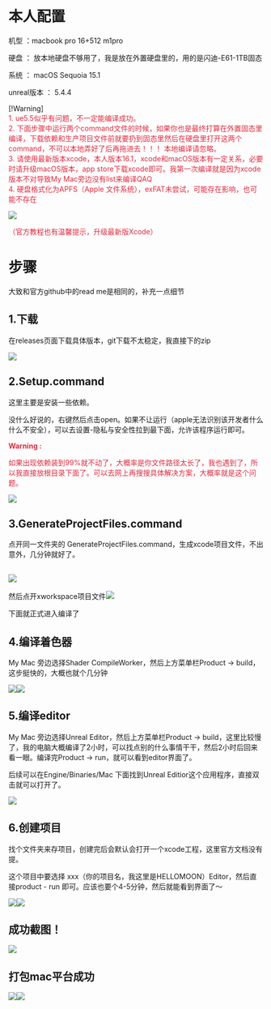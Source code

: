 # 本人配置
机型 ：macbook pro 16+512 m1pro

硬盘 ： 放本地硬盘不够用了，我是放在外置硬盘里的，用的是闪迪-E61-1TB固态

系统 ： macOS Sequoia 15.1

unreal版本 ： 5.4.4 

[!Warning]  
<font color="#DF2A3F">1. ue5.5似乎有问题，不一定能编译成功。</font>  
<font color="#DF2A3F">2. 下面步骤中运行两个command文件的时候，如果你也是最终打算在外置固态里编译，下载依赖和生产项目文件前就要扔到固态里然后在硬盘里打开这两个command，不可以本地弄好了后再拖进去！！！ 本地编译请忽略。</font>  
<font color="#DF2A3F">3. 请使用最新版本xcode，本人版本16.1，xcode和macOS版本有一定关系，必要时请升级macOS版本，app store下载xcode即可。我第一次编译就是因为xcode版本不对导致My Mac旁边没有list来编译QAQ</font>  
<font color="#DF2A3F">4. 硬盘格式化为APFS（Apple 文件系统），exFAT未尝试，可能存在影响，也可能不存在</font>  

![](https://cdn.nlark.com/yuque/0/2024/png/42546699/1732242770175-1a69e6c3-4751-4a87-bf4b-6d48f5689f78.png)

<font color="#DF2A3F">（官方教程也有温馨提示，升级最新版Xcode）</font>

# 步骤
大致和官方github中的read me是相同的，补充一点细节

## 1.下载
在releases页面下载具体版本，git下载不太稳定，我直接下的zip

![](https://cdn.nlark.com/yuque/0/2024/png/42546699/1732242699403-aca97786-d96d-4b14-af62-85abd87af16b.png)

## 2.Setup.command
这里主要是安装一些依赖。

没什么好说的，右键然后点击open。如果不让运行（apple无法识别该开发者什么什么不安全），可以去设置-隐私与安全性拉到最下面，允许该程序运行即可。

**<font color="#DF2A3F">Warning :</font>**

<font color="#DF2A3F">如果出现依赖装到99%就不动了，大概率是你文件路径太长了，我也遇到了，所以我直接放根目录下面了。可以去网上再搜搜具体解决方案，大概率就是这个问题。</font>

![](https://cdn.nlark.com/yuque/0/2024/png/42546699/1732243031437-ba761261-b02d-4e90-ae53-4b07dc05ab38.png)

## 3.GenerateProjectFiles.command
点开同一文件夹的 GenerateProjectFiles.command，生成xcode项目文件，不出意外，几分钟就好了。

## ![](https://cdn.nlark.com/yuque/0/2024/png/42546699/1732243146514-d160f920-bc3b-4f3b-80bd-30472a1a7956.png)
然后点开xworkspace项目文件![](https://cdn.nlark.com/yuque/0/2024/png/42546699/1732243239899-5ac759ad-6f22-4e28-b530-d7ab17631b1f.png)

下面就正式进入编译了

## 4.编译着色器
My Mac 旁边选择Shader CompileWorker，然后上方菜单栏Product -> build，这步挺快的，大概也就个几分钟

![](https://cdn.nlark.com/yuque/0/2024/png/42546699/1732243896002-1fed4e3b-b31c-432f-9e15-2a03af49f2a4.png)![](https://cdn.nlark.com/yuque/0/2024/png/42546699/1732243936461-e189f44e-ced3-4d07-a0ed-424aaf7b8ce7.png)



## 5.编译editor
My Mac 旁边选择Unreal Editor，然后上方菜单栏Product -> build，这里比较慢了，我的电脑大概编译了2小时，可以找点别的什么事情干干，然后2小时后回来看一眼。编译完Product -> run，就可以看到editor界面了。

后续可以在Engine/Binaries/Mac 下面找到Unreal Editior这个应用程序，直接双击就可以打开了。



![](https://cdn.nlark.com/yuque/0/2024/png/42546699/1732244169366-277d5d22-e0de-46c5-8e84-cd15b23fe9de.png)



## 6.创建项目
找个文件夹来存项目，创建完后会默认会打开一个xcode工程，这里官方文档没有提。

这个项目中要选择 xxx（你的项目名，我这里是HELLOMOON）Editor，然后直接product - run 即可。应该也要个4-5分钟，然后就能看到界面了～

![](https://cdn.nlark.com/yuque/0/2024/png/42546699/1732244287859-14c50bda-1612-4bfe-bb6f-5d07a68811f6.png)![](https://cdn.nlark.com/yuque/0/2024/png/42546699/1732244375635-e08f7488-8008-4317-bc9c-2ec1ad067dc6.png)

## 成功截图！
![](https://cdn.nlark.com/yuque/0/2024/png/42546699/1732244618182-52792c20-15d8-4c51-925b-75b9a80289ff.png)

## 打包mac平台成功
![](https://cdn.nlark.com/yuque/0/2024/png/42546699/1732251606981-7811e205-1b10-4446-88e8-fc0615c2d275.png)![](https://cdn.nlark.com/yuque/0/2024/png/42546699/1732251781764-764c5068-87e8-46c3-ab58-6c4736f7065e.png)

